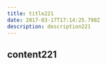 ```yaml
---
title: title221
date: 2017-03-17T17:14:25.798Z
description: description221
---
```


## content221
  
